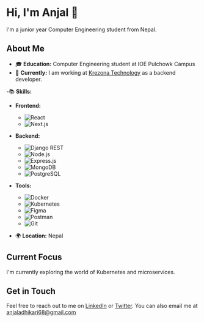 # Hi, I'm Anjal 👋

 I'm a junior year Computer Engineering student from Nepal.

## About Me

- 🎓 **Education:** Computer Engineering student at IOE Pulchowk Campus
- 💼 **Currently:** I am working at [Krezona Technology](krezona.tech) as a backend developer.

-📚 **Skills:**
- **Frontend:** 
  - ![React](https://img.shields.io/badge/-React-black?style=flat-square&logo=react)
  - ![Next.js](https://img.shields.io/badge/-Next.js-black?style=flat-square&logo=next.js)
- **Backend:** 
  - ![Django REST](https://img.shields.io/badge/-Django%20REST-092E20?style=flat-square&logo=django)
  - ![Node.js](https://img.shields.io/badge/-Node.js-339933?style=flat-square&logo=node.js)
  - ![Express.js](https://img.shields.io/badge/-Express.js-000000?style=flat-square&logo=express)
  - ![MongoDB](https://img.shields.io/badge/-MongoDB-47A248?style=flat-square&logo=mongodb)
  - ![PostgreSQL](https://img.shields.io/badge/-PostgreSQL-336791?style=flat-square&logo=postgresql)
- **Tools:**
  - ![Docker](https://img.shields.io/badge/-Docker-2496ED?style=flat-square&logo=docker)
  - ![Kubernetes](https://img.shields.io/badge/-Kubernetes-326CE5?style=flat-square&logo=kubernetes)
  - ![Figma](https://img.shields.io/badge/-Figma-F24E1E?style=flat-square&logo=figma)
  - ![Postman](https://img.shields.io/badge/-Postman-FF6C37?style=flat-square&logo=postman)
  - ![Git](https://img.shields.io/badge/-Git-F05032?style=flat-square&logo=git)

  
- 🌍 **Location:** Nepal

## Current Focus

I'm currently exploring the world of Kubernetes and microservices.

## Get in Touch

Feel free to reach out to me on [LinkedIn](https://www.linkedin.com/in/anjal-adhikari-823537236) or [Twitter](anjal37). You can also email me at anjaladhikari68@gmail.com



